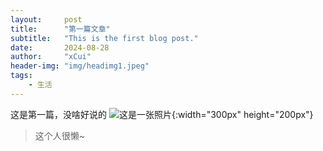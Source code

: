 ```yaml
---
layout:     post
title:      "第一篇文章"
subtitle:   "This is the first blog post."
date:       2024-08-28
author:     "xCui"
header-img: "img/headimg1.jpeg"
tags:
    - 生活
---
```

这是第一篇，没啥好说的
![这是一张照片]({{'/img/imgBeaut1.jpg'|relative_url}}){:width="300px" height="200px"}
>这个人很懒~